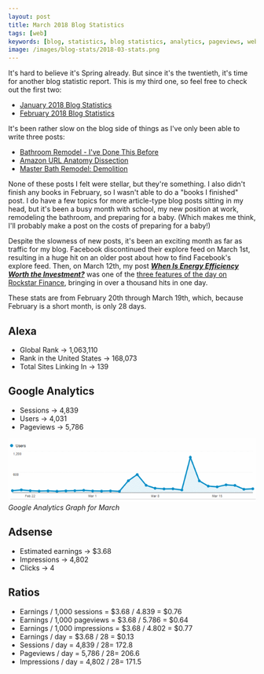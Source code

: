 ```yaml
---
layout: post
title: March 2018 Blog Statistics
tags: [web]
keywords: [blog, statistics, blog statistics, analytics, pageviews, webmaster, webmaster tools, alexa, google]
image: /images/blog-stats/2018-03-stats.png
---
```


It's hard to believe it's Spring already. But since it's the twentieth, it's time for another blog statistic report. This is my third one, so feel free to check out the first two:

* [January 2018 Blog Statistics](http://hendrixjoseph.github.io/january-2018-blog-statistics/)
* [February 2018 Blog Statistics](http://hendrixjoseph.github.io/february-2018-blog-statistics/)

It's been rather slow on the blog side of things as I've only been able to write three posts:

* [Bathroom Remodel - I've Done This Before](https://hendrixjoseph.github.io/bathroom-remodel-ive-done-this-before/)
* [Amazon URL Anatomy Dissection](https://hendrixjoseph.github.io/amazon-url-anatomy-dissection/)
* [Master Bath Remodel: Demolition](https://hendrixjoseph.github.io/master-bath-remodel-demolition/)

None of these posts I felt were stellar, but they're something. I also didn't finish any books in February, so I wasn't able to do a "books I finished" post. I do have a few topics for more article-type blog posts sitting in my head, but it's been a busy month with school, my new position at work, remodeling the bathroom, and preparing for a baby. (Which makes me think, I'll probably make a post on the costs of preparing for a baby!)

Despite the slowness of new posts, it's been an exciting month as far as traffic for my blog. Facebook discontinued their explore feed on March 1st, resulting in a huge hit on an older post about how to find Facebook's explore feed. Then, on March 12th, my post ***[When Is Energy Efficiency Worth the Investment?](https://hendrixjoseph.github.io/when-is-energy-efficiency-worth-the-investment/)*** was one of the [three features of the day on Rockstar Finance](https://rockstarfinance.com/mar-12th-2018/), bringing in over a thousand hits in one day.

These stats are from February 20th through March 19th, which, because February is a short month, is only 28 days.

## Alexa

* Global Rank &rarr; 1,063,110
* Rank in the United States &rarr; 168,073
* Total Sites Linking In &rarr; 139

## Google Analytics

* Sessions &rarr; 4,839
* Users &rarr; 4,031
* Pageviews &rarr; 5,786

![Google Analytics Graph for March](/images/blog-stats/2018-03-stats.png)
*Google Analytics Graph for March*

## Adsense

* Estimated earnings &rarr; $3.68
* Impressions &rarr; 4,802
* Clicks &rarr; 4

## Ratios

* Earnings / 1,000 sessions = $3.68 / 4.839 = $0.76
* Earnings / 1,000 pageviews = $3.68 / 5.786 = $0.64
* Earnings / 1,000 impressions = $3.68 / 4.802 = $0.77
* Earnings / day = $3.68 / 28 = $0.13
* Sessions / day = 4,839 / 28= 172.8
* Pageviews / day = 5,786 / 28= 206.6
* Impressions / day = 4,802 / 28= 171.5
